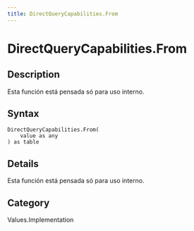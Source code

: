 ```yaml
---
title: DirectQueryCapabilities.From
---
```


# DirectQueryCapabilities.From


## Description

Esta función está pensada só para uso interno.


## Syntax

```powerquery
DirectQueryCapabilities.From(
    value as any
) as table
```


## Details

Esta función está pensada só para uso interno.



## Category
Values.Implementation
